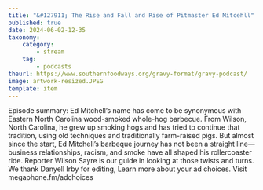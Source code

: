 ```yaml
---
title: "&#127911; The Rise and Fall and Rise of Pitmaster Ed Mitcehll"
published: true
date: 2024-06-02-12-35
taxonomy:
    category:
        - stream
    tag:
        - podcasts
theurl: https://www.southernfoodways.org/gravy-format/gravy-podcast/
image: artwork-resized.JPEG
template: item
---
```


Episode summary: Ed Mitchell&rsquo;s name has come to be synonymous with Eastern North Carolina wood-smoked whole-hog barbecue. From Wilson, North Carolina, he grew up smoking hogs and has tried to continue that tradition, using old techniques and traditionally farm-raised pigs. But almost since the start, Ed Mitchell&rsquo;s barbeque journey has not been a straight line&mdash;business relationships, racism, and smoke have all shaped his rollercoaster ride. Reporter Wilson Sayre is our guide in looking at those twists and turns. We thank Danyell Irby for editing, Learn more about your ad choices. Visit megaphone.fm/adchoices
